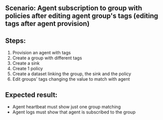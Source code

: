 ## Scenario: Agent subscription to group with policies after editing agent group's tags (editing tags after agent provision) 
Steps:
-  
1. Provision an agent with tags
2. Create a group with different tags
3. Create a sink
4. Create 1 policy
5. Create a dataset linking the group, the sink and the policy
6. Edit groups' tags changing the value to match with agent


Expected result:
-
- Agent heartbeat must show just one group matching
- Agent logs must show that agent is subscribed to the group